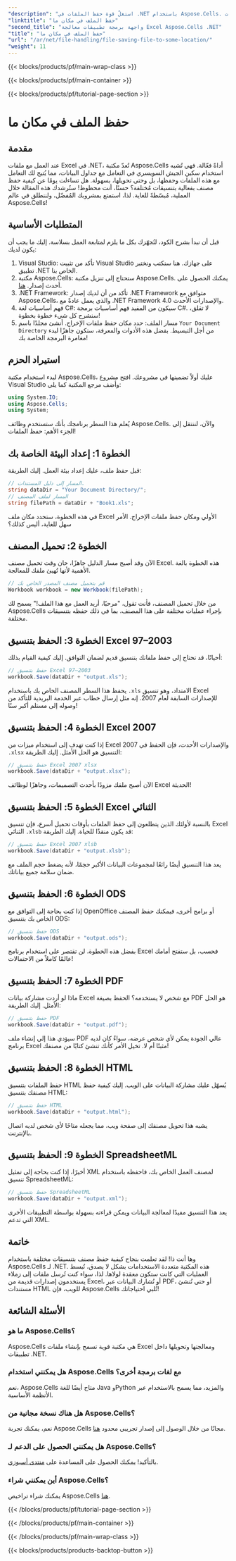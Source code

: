 ```yaml
---
"description": "استغلّ قوة حفظ الملفات في .NET باستخدام Aspose.Cells. تعلّم كيفية حفظ ملفات Excel بتنسيقات متعددة بسهولة."
"linktitle": "حفظ الملف في مكان ما"
"second_title": "واجهة برمجة تطبيقات معالجة Excel Aspose.Cells .NET"
"title": "حفظ الملف في مكان ما"
"url": "/ar/net/file-handling/file-saving-file-to-some-location/"
"weight": 11
---
```


{{< blocks/products/pf/main-wrap-class >}}

{{< blocks/products/pf/main-container >}}

{{< blocks/products/pf/tutorial-page-section >}}

# حفظ الملف في مكان ما

## مقدمة
عند العمل مع ملفات Excel في .NET، تُعدّ مكتبة Aspose.Cells أداةً فعّالة. فهي تُشبه استخدام سكين الجيش السويسري في التعامل مع جداول البيانات، مما يُتيح لك التعامل مع هذه الملفات وحفظها، بل وحتى تحويلها، بسهولة. هل تساءلت يومًا عن كيفية حفظ مصنف بفعالية بتنسيقات مُختلفة؟ حسنًا، أنت محظوظ! ستُرشدك هذه المقالة خلال العملية، مُبسّطةً للغاية. لذا، استمتع بمشروبك المُفضّل، ولننطلق في عالم Aspose.Cells!
## المتطلبات الأساسية
قبل أن نبدأ بشرح الكود، لنُجهّزك بكل ما يلزم لمتابعة العمل بسلاسة. إليك ما يجب أن يكون لديك:
1. Visual Studio: تأكد من تثبيت Visual Studio على جهازك. هنا سنكتب ونختبر تطبيق .NET الخاص بنا.
2. مكتبة Aspose.Cells: ستحتاج إلى تنزيل مكتبة Aspose.Cells. يمكنك الحصول على أحدث إصدار. [هنا](https://releases.aspose.com/cells/net/).
3. .NET Framework: تأكد من أن لديك إصدار .NET Framework متوافق مع Aspose.Cells، والذي يعمل عادةً مع .NET Framework 4.0 والإصدارات الأحدث.
4. فهم أساسيات لغة C#: سيكون من المفيد فهم أساسيات برمجة C#. لا تقلق، سنشرح كل شيء خطوة بخطوة!
5. مسار الملف: حدد مكان حفظ ملفات الإخراج. أنشئ مجلدًا باسم `Your Document Directory` من أجل التبسيط.
بفضل هذه الأدوات والمعرفة، ستكون جاهزًا لبدء مغامرة البرمجة الخاصة بك!
## استيراد الحزم
لبدء استخدام مكتبة Aspose.Cells، عليك أولاً تضمينها في مشروعك. افتح مشروع Visual Studio وأضف مرجع المكتبة كما يلي:
```csharp
using System.IO;
using Aspose.Cells;
using System;
```
يُعلم هذا السطر برنامجك بأنك ستستخدم وظائف Aspose.Cells. والآن، لننتقل إلى الجزء الأهم: حفظ الملفات!
## الخطوة 1: إعداد البيئة الخاصة بك
قبل حفظ ملف، عليك إعداد بيئة العمل. إليك الطريقة:
```csharp
// المسار إلى دليل المستندات.
string dataDir = "Your Document Directory/";
// المسار لملف المصنف
string filePath = dataDir + "Book1.xls";
```
في هذه الخطوة، ستحدد مكان ملف Excel الأولي ومكان حفظ ملفات الإخراج. الأمر سهل للغاية، أليس كذلك؟
## الخطوة 2: تحميل المصنف
الآن وقد أصبح مسار الدليل جاهزًا، حان وقت تحميل مصنف Excel. هذه الخطوة بالغة الأهمية لأنها تُهيئ ملفك للمعالجة.
```csharp
// قم بتحميل مصنف المصدر الخاص بك
Workbook workbook = new Workbook(filePath);
```
من خلال تحميل المصنف، فأنت تقول، "مرحبًا، أريد العمل مع هذا الملف!" يسمح لك Aspose.Cells بإجراء عمليات مختلفة على هذا المصنف، بما في ذلك حفظه بتنسيقات مختلفة.
## الخطوة 3: الحفظ بتنسيق Excel 97–2003
أحيانًا، قد تحتاج إلى حفظ ملفاتك بتنسيق قديم لضمان التوافق. إليك كيفية القيام بذلك:
```csharp
// حفظ بتنسيق Excel 97–2003
workbook.Save(dataDir + "output.xls");
```
يحفظ هذا السطر المصنف الخاص بك باستخدام `.xls` الامتداد، وهو تنسيق Excel للإصدارات السابقة لعام 2007. إنه مثل إرسال خطاب عبر الخدمة البريدية للتأكد من وصوله إلى مستلم أكبر سنًا!
## الخطوة 4: الحفظ بتنسيق Excel 2007
إذا كنت تهدف إلى استخدام ميزات من Excel 2007 والإصدارات الأحدث، فإن الحفظ في `.xlsx` التنسيق هو الحل الأمثل. إليك الطريقة:
```csharp
// حفظ بتنسيق Excel 2007 xlsx
workbook.Save(dataDir + "output.xlsx");
```
الآن أصبح ملفك مزودًا بأحدث التصميمات، وجاهزًا لوظائف Excel الحديثة! 
## الخطوة 5: الحفظ بتنسيق Excel الثنائي
بالنسبة لأولئك الذين يتطلعون إلى حفظ الملفات بأوقات تحميل أسرع، فإن تنسيق Excel الثنائي `.xlsb` قد يكون منقذًا للحياة. إليك الطريقة:
```csharp
// حفظ بتنسيق Excel 2007 xlsb
workbook.Save(dataDir + "output.xlsb");
```
يعد هذا التنسيق أيضًا رائعًا لمجموعات البيانات الأكبر حجمًا، لأنه يضغط حجم الملف مع ضمان سلامة جميع بياناتك. 
## الخطوة 6: الحفظ بتنسيق ODS
إذا كنت بحاجة إلى التوافق مع OpenOffice أو برامج أخرى، فيمكنك حفظ المصنف الخاص بك بتنسيق ODS:
```csharp
// حفظ بتنسيق ODS
workbook.Save(dataDir + "output.ods");
```
بفضل هذه الخطوة، لن تقتصر على استخدام برنامج Excel فحسب، بل ستفتح أمامك عالمًا كاملاً من الاحتمالات!
## الخطوة 7: الحفظ بتنسيق PDF
ماذا لو أردت مشاركة بيانات Excel مع شخص لا يستخدمه؟ الحفظ بصيغة PDF هو الحل الأمثل. إليك الطريقة:
```csharp
// حفظ بتنسيق PDF
workbook.Save(dataDir + "output.pdf");
```
سيؤدي هذا إلى إنشاء ملف PDF عالي الجودة يمكن لأي شخص عرضه، سواءً كان لديه برنامج Excel مثبتًا أم لا. تخيل الأمر كأنك تنشئ كتابًا من مصنفك!
## الخطوة 8: الحفظ بتنسيق HTML
حفظ الملفات بتنسيق HTML يُسهّل عليك مشاركة البيانات على الويب. إليك كيفية حفظ مصنفك بتنسيق HTML:
```csharp
// حفظ بتنسيق HTML
workbook.Save(dataDir + "output.html");
```
يشبه هذا تحويل مصنفك إلى صفحة ويب، مما يجعله متاحًا لأي شخص لديه اتصال بالإنترنت.
## الخطوة 9: الحفظ بتنسيق SpreadsheetML
أخيرًا، إذا كنت بحاجة إلى تمثيل XML لمصنف العمل الخاص بك، فاحفظه باستخدام تنسيق SpreadsheetML:
```csharp
// حفظ بتنسيق SpreadsheetML
workbook.Save(dataDir + "output.xml");
```
يعد هذا التنسيق مفيدًا لمعالجة البيانات ويمكن قراءته بسهولة بواسطة التطبيقات الأخرى التي تدعم XML.
## خاتمة
وها أنت ذا! لقد تعلمت بنجاح كيفية حفظ مصنف بتنسيقات مختلفة باستخدام Aspose.Cells لـ .NET. هذه المكتبة متعددة الاستخدامات بشكل لا يصدق، تُبسط العمليات التي كانت ستكون معقدة لولاها. لذا، سواء كنت تُرسل ملفات إلى زملاء يستخدمون إصدارات قديمة من Excel، أو تُشارك البيانات عبر PDF، أو حتى تُنشئ مستندات HTML للويب، فإن Aspose.Cells تُلبي احتياجاتك!
## الأسئلة الشائعة
### ما هو Aspose.Cells؟
Aspose.Cells هي مكتبة قوية تسمح بإنشاء ملفات Excel ومعالجتها وتحويلها داخل تطبيقات .NET.
### هل يمكنني استخدام Aspose.Cells مع لغات برمجة أخرى؟
نعم، Aspose.Cells متاح أيضًا للغة Java وPython والمزيد، مما يسمح بالاستخدام عبر الأنظمة الأساسية.
### هل هناك نسخة مجانية من Aspose.Cells؟
نعم، يمكنك تجربة Aspose.Cells مجانًا من خلال الوصول إلى إصدار تجريبي محدود [هنا](https://releases.aspose.com/).
### هل يمكنني الحصول على الدعم لـ Aspose.Cells؟
بالتأكيد! يمكنك الحصول على المساعدة على [منتدى أسبوزي](https://forum.aspose.com/c/cells/9).
### أين يمكنني شراء Aspose.Cells؟
يمكنك شراء تراخيص Aspose.Cells [هنا](https://purchase.aspose.com/buy).


{{< /blocks/products/pf/tutorial-page-section >}}

{{< /blocks/products/pf/main-container >}}

{{< /blocks/products/pf/main-wrap-class >}}

{{< blocks/products/products-backtop-button >}}